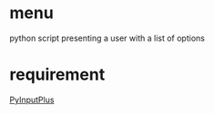 # menu
 python script presenting a user with a list of options

# requirement
[PyInputPlus](https://pypi.org/project/PyInputPlus/)
